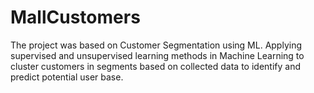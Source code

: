 # MallCustomers

The project was based on Customer Segmentation using ML. Applying supervised and unsupervised learning methods in Machine Learning to cluster customers in
segments based on collected data to identify and predict potential user base.

